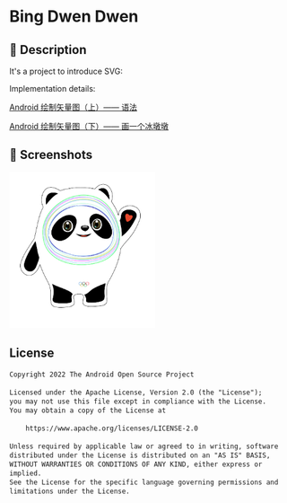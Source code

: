 # Bing Dwen Dwen

## :scroll: Description
It's a project to introduce SVG:

Implementation details:

[Android 绘制矢量图（上）—— 语法](https://github.com/wkxjc/BingDwenDwen/blob/master/blogs/Android%20%E7%BB%98%E5%88%B6%E7%9F%A2%E9%87%8F%E5%9B%BE%EF%BC%88%E4%B8%8A%EF%BC%89%E2%80%94%E2%80%94%20%E8%AF%AD%E6%B3%95.md)

[Android 绘制矢量图（下）—— 画一个冰墩墩](https://github.com/wkxjc/BingDwenDwen/blob/master/blogs/Android%20%E7%BB%98%E5%88%B6%E7%9F%A2%E9%87%8F%E5%9B%BE%EF%BC%88%E4%B8%8B%EF%BC%89%E2%80%94%E2%80%94%20%E7%94%BB%E4%B8%80%E4%B8%AA%E5%86%B0%E5%A2%A9%E5%A2%A9.md)

## :camera_flash: Screenshots
<img src="/results/screenshot_1.png" width="260">

## License
```
Copyright 2022 The Android Open Source Project

Licensed under the Apache License, Version 2.0 (the "License");
you may not use this file except in compliance with the License.
You may obtain a copy of the License at

    https://www.apache.org/licenses/LICENSE-2.0

Unless required by applicable law or agreed to in writing, software
distributed under the License is distributed on an "AS IS" BASIS,
WITHOUT WARRANTIES OR CONDITIONS OF ANY KIND, either express or implied.
See the License for the specific language governing permissions and
limitations under the License.
```

